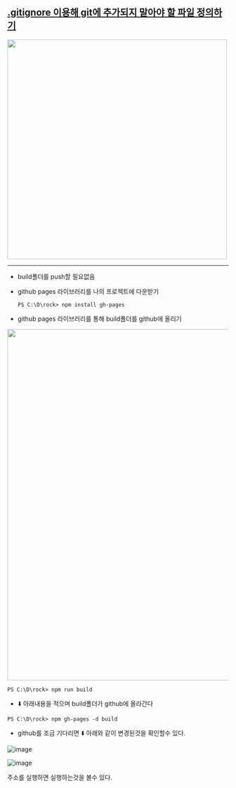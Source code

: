 

##   [.gitignore 이용해 git에 추가되지 말아야 할 파일 정의하기](https://kotlinworld.com/269) 


  <img src="https://user-images.githubusercontent.com/60366769/230711765-3c32114d-3b5b-41b9-b87a-614f08d953fd.png"  width="500">


-----------------------------------------
- build폴더를 push할 필요없음


- github pages 라이브러리를 나의 프로젝트에 다운받기

    `
    PS C:\D\rock> npm install gh-pages
    `

- github pages 라이브러리를 통해 build폴더를 github에 올리기

<img src="https://understanding963852.github.io/img/build2.png" width="800">

`
PS C:\D\rock> npm run build
`

- ⬇️ 아래내용을 적으며 build폴더가 github에 올라간다

`
PS C:\D\rock> npm gh-pages -d build
`

- github를 조금 기다리면 ⬇️ 아래와 같이 변경된것을 확인할수 있다.


![image](https://user-images.githubusercontent.com/60366769/230711527-e778ad93-1bfc-47b8-b2b5-68c1293f0ef0.png)



![image](https://user-images.githubusercontent.com/60366769/230711438-cca6f6a3-d313-4713-88cb-eb60bb91b195.png)


주소를 실행하면 실행하는것을 볼수 있다.



